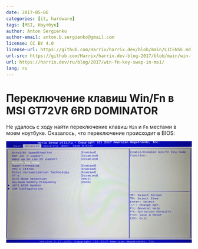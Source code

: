 ```yaml
---
date: 2017-05-06
categories: [it, hardware]
tags: [MSI, Ноутбук]
author: Anton Sergienko
author-email: anton.b.sergienko@gmail.com
license: CC BY 4.0
license-url: https://github.com/Harrix/harrix.dev/blob/main/LICENSE.md
url-src: https://github.com/Harrix/harrix.dev-blog-2017/blob/main/win-fn-key-swap-in-msi/win-fn-key-swap-in-msi.md
url: https://harrix.dev/ru/blog/2017/win-fn-key-swap-in-msi/
lang: ru
---
```


# Переключение клавиш Win/Fn в MSI GT72VR 6RD DOMINATOR

Не удалось с ходу найти переключение клавиш `Win` и `Fn` местами в моем ноутбуке. Оказалось, что переключение происходит в BIOS:

![Переключение в BIOS](img/bios.png)
